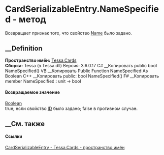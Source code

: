 # CardSerializableEntry.NameSpecified - метод
Возвращает признак того, что свойство
[Name](P_Tessa_Cards_CardSerializableEntry_Name.htm) было задано.
## __Definition
 **Пространство имён:** [Tessa.Cards](N_Tessa_Cards.htm)  
 **Сборка:** Tessa (в Tessa.dll) Версия: 3.6.0.17
C# __Копировать
     public bool NameSpecified()
VB __Копировать
     Public Function NameSpecified As Boolean
C++ __Копировать
     public:
    bool NameSpecified()
F# __Копировать
     member NameSpecified : unit -> bool 
#### Возвращаемое значение
[Boolean](https://learn.microsoft.com/dotnet/api/system.boolean)  
true, если свойство [ID](P_Tessa_Cards_CardSerializableEntry_ID.htm) было
задано; false в противном случае.
## __См. также
#### Ссылки
[CardSerializableEntry - ](T_Tessa_Cards_CardSerializableEntry.htm)
[Tessa.Cards - пространство имён](N_Tessa_Cards.htm)
